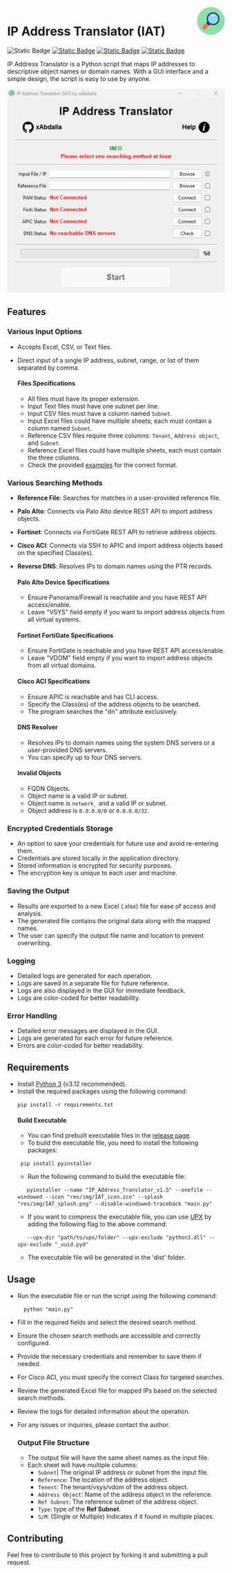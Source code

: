 <img src="res/img/IAT_icon.png" align= "right" style="float: right;height: 64px" alt="icon"/>

# IP Address Translator (IAT)

![Static Badge](https://img.shields.io/badge/language-python-yellow)
[![Static Badge](https://img.shields.io/badge/version-1.5-blue)](https://github.com/xAbdalla/IP_Address_Translator/releases/tag/v1.5)
[![Static Badge](https://img.shields.io/badge/license-MIT-green)](https://github.com/xAbdalla/IP_Address_Translator?tab=MIT-1-ov-file#readme)
[![Static Badge](https://img.shields.io/badge/author-xAbdalla-red)](https://github.com/xAbdalla)

IP Address Translator is a Python script that maps IP addresses to descriptive object names or domain names. With a GUI interface and a simple design, the script is easy to use by anyone.

<p align= "center" style="text-align: center"><img src="res/img/screenshot.png" alt=""></p>

## Features

### Various Input Options
- Accepts Excel, CSV, or Text files.
- Direct input of a single IP address, subnet, range, or list of them separated by comma.

  ####   Files Specifications
    - All files must have its proper extension.
    - Input Text files must have one subnet per line.
    - Input CSV files must have a column named `Subnet`.
    - Input Excel files could have multiple sheets; each must contain a column named `Subnet`.
    - Reference CSV files require three columns: `Tenant`, `Address object`, and `Subnet`.
    - Reference Excel files could have multiple sheets, each must contain the three columns.
    - Check the provided [examples](res/examples) for the correct format.

### Various Searching Methods
- **Reference File**: Searches for matches in a user-provided reference file.
- **Palo Alto**: Connects via Palo Alto device REST API to import address objects.
- **Fortinet**: Connects via FortiGate REST API to retrieve address objects.
- **Cisco ACI**: Connects via SSH to APIC and import address objects based on the specified Class(es).
- **Reverse DNS**: Resolves IPs to domain names using the PTR records.

  ####   Palo Alto Device Specifications
    - Ensure Panorama/Firewall is reachable and you have REST API access/enable.
    - Leave "VSYS" field empty if you want to import address objects from all virtual systems.
  
  ####   Fortinet FortiGate Specifications
    - Ensure FortiGate is reachable and you have REST API access/enable.
    - Leave "VDOM" field empty if you want to import address objects from all virtual domains.
    
  ####   Cisco ACI Specifications
    - Ensure APIC is reachable and has CLI access.
    - Specify the Class(es) of the address objects to be searched.
    - The program searches the "dn" attribute exclusively.
    
  ####   DNS Resolver
    - Resolves IPs to domain names using the system DNS servers or a user-provided DNS servers.
    - You can specify up to four DNS servers.
  
  ####   Invalid Objects
    - FQDN Objects.
    - Object name is a valid IP or subnet.
    - Object name is `network_` and a valid IP or subnet.
    - Object address is `0.0.0.0/0` or `0.0.0.0/32`.

### Encrypted Credentials Storage
- An option to save your credentials for future use and avoid re-entering them.
- Credentials are stored locally in the application directory.
- Stored information is encrypted for security purposes.
- The encryption key is unique to each user and machine.

### Saving the Output
- Results are exported to a new Excel (.xlsx) file for ease of access and analysis.
- The generated file contains the original data along with the mapped names.
- The user can specify the output file name and location to prevent overwriting.

### Logging
- Detailed logs are generated for each operation.
- Logs are saved in a separate file for future reference.
- Logs are also displayed in the GUI for immediate feedback.
- Logs are color-coded for better readability.

### Error Handling
- Detailed error messages are displayed in the GUI.
- Logs are generated for each error for future reference.
- Errors are color-coded for better readability.

## Requirements
- Install [Python 3](https://www.python.org/downloads/) (v3.12 recommended).
- Install the required packages using the following command:
  ```commandline
  pip install -r requirements.txt
  ```
   #### Build Executable
    - You can find prebuilt executable files in the [release page](https://github.com/xAbdalla/IP_Address_Translator/releases).
    - To build the executable file, you need to install the following packages:
    ```commandline
     pip install pyinstaller
     ```
    - Run the following command to build the executable file:
    ```commandline
       pyinstaller --name "IP_Address_Translator_v1.5" --onefile --windowed --icon "res/img/IAT_icon.ico" --splash "res/img/IAT_splash.png" --disable-windowed-traceback "main.py"
     ```
    - If you want to compress the executable file, you can use [UPX](https://upx.github.io/) by adding the following flag to the above command:
    ```text
       --upx-dir "path/to/upx/folder" --upx-exclude "python3.dll" --upx-exclude "_uuid.pyd"
     ```
    - The executable file will be generated in the 'dist' folder.

## Usage
- Run the executable file or run the script using the following command:
  ```commandline
    python "main.py"
  ```
- Fill in the required fields and select the desired search method.
- Ensure the chosen search methods are accessible and correctly configured.
- Provide the necessary credentials and remember to save them if needed.
- For Cisco ACI, you must specify the correct Class for targeted searches.
- Review the generated Excel file for mapped IPs based on the selected search methods.
- Review the logs for detailed information about the operation.
- For any issues or inquiries, please contact the author.

  ### Output File Structure
    - The output file will have the same sheet names as the input file.
    - Each sheet will have multiple columns:
      - `Subnet`| The original IP address or subnet from the input file.
      - `Reference`: The location of the address object.
      - `Tenent`: The tenant/vsys/vdom of the address object.
      - `Address Object`: Name of the address object in the reference.
      - `Ref Subnet`: The reference subnet of the address object.
      - `Type`: type of the **Ref Subnet**.
      - `S/M`: (Single or Multiple) Indicates if it found in multiple places.

## Contributing
Feel free to contribute to this project by forking it and submitting a pull request.